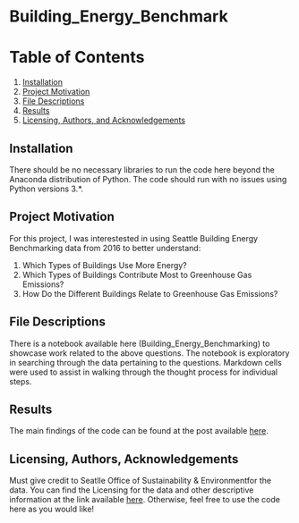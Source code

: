 # Building_Energy_Benchmark
# Table of Contents
1. [Installation](#installation)
2. [Project Motivation](#motivation)
3. [File Descriptions](#files)
4. [Results](#results)
5. [Licensing, Authors, and Acknowledgements](#licensing)

## Installation <a name="installation"></a>

There should be no necessary libraries to run the code here beyond the Anaconda distribution of Python.  The code should run with no issues using Python versions 3.*.

## Project Motivation<a name="motivation"></a>

For this project, I was interestested in using Seattle Building Energy Benchmarking data from 2016 to better understand:

1. Which Types of Buildings Use More Energy?
2. Which Types of Buildings Contribute Most to Greenhouse Gas Emissions?
3. How Do the Different Buildings Relate to Greenhouse Gas Emissions?

## File Descriptions <a name="files"></a>

There is a notebook available here (Building_Energy_Benchmarking) to showcase work related to the above questions.  The notebook is exploratory in searching through the data pertaining to the questions. Markdown cells were used to assist in walking through the thought process for individual steps.  

## Results<a name="results"></a>

The main findings of the code can be found at the post available [here](https://mona-hatamiai.medium.com/how-does-your-building-energy-use-compare-with-other-buildings-1049f9ee5ec2).

## Licensing, Authors, Acknowledgements<a name="licensing"></a>

Must give credit to Seatlle Office of Sustainability & Environmentfor the data.  You can find the Licensing for the data and other descriptive information at the link available [here](https://data.seattle.gov/dataset/2016-Building-Energy-Benchmarking/2bpz-gwpy/data).  Otherwise, feel free to use the code here as you would like! 
